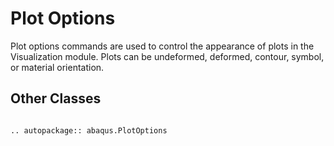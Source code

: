# Plot Options

Plot options commands are used to control the appearance of plots in the Visualization module. Plots can be undeformed, deformed, contour, symbol, or material orientation.

## Other Classes

```{eval-rst}

.. autopackage:: abaqus.PlotOptions
```
